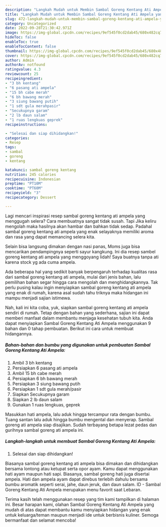 ```yaml
---
description: "Langkah Mudah untuk Membin Sambal Goreng Kentang Ati Ampela yang Enak Banget"
title: "Langkah Mudah untuk Membin Sambal Goreng Kentang Ati Ampela yang Enak Banget"
slug: 472-langkah-mudah-untuk-membin-sambal-goreng-kentang-ati-ampela-yang-enak-banget
category: Uncategorized
date: 2022-09-28T21:30:42.971Z
image: https://img-global.cpcdn.com/recipes/9ef545f0cd2dab45/680x482cq70/sambal-goreng-kentang-ati-ampela-foto-resep-utama.jpg
hideToc: false
enableToc: true
enableTocContent: false
thumbnail: https://img-global.cpcdn.com/recipes/9ef545f0cd2dab45/680x482cq70/sambal-goreng-kentang-ati-ampela-foto-resep-utama.jpg
cover: https://img-global.cpcdn.com/recipes/9ef545f0cd2dab45/680x482cq70/sambal-goreng-kentang-ati-ampela-foto-resep-utama.jpg
author: Admin
authorAv: notfound
ratingvalue: 4.3
reviewcount: 25
recipeingredient:
- "3 bh kentang"
- "6 pasang ati ampela"
- "15 bh cabe merah"
- "6 bh bawang merah"
- "3 siung bawang putih"
- "1 sdt gula merahpasir"
- "Secukupnya garam"
- "2 lb daun salam"
- "1 ruas lengkuas geprek"
recipeinstructions:

- "Selesai dan siap dihidangkan!"
categories:
- Resep
tags:
- sambal
- goreng
- kentang

katakunci: sambal goreng kentang 
nutrition: 245 calories
recipecuisine: Indonesian
preptime: "PT10M"
cooktime: "PT60M"
recipeyield: "3"
recipecategory: Dessert

---
```



Lagi mencari inspirasi resep sambal goreng kentang ati ampela yang menggugah selera? Cara membuatnya sangat tidak susah. Tapi Jika keliru mengolah maka hasilnya akan hambar dan bahkan tidak sedap. Padahal sambal goreng kentang ati ampela yang enak selayaknya memiliki aroma dan rasa yang dapat memancing selera kita.


Selain bisa langsung dimakan dengan nasi panas, Moms juga bisa mencarikan pendampingnya seperti sayur kangkung. Ini dia resep sambel goreng kentang ati ampela yang menggoyang lidah! Saya buatnya tanpa ati karena stock yg ada cuma ampela.

Ada beberapa hal yang sedikit banyak berpengaruh terhadap kualitas rasa dari sambal goreng kentang ati ampela, mulai dari jenis bahan, lalu pemilihan bahan segar hingga cara mengolah dan menghidangkannya. Tak perlu pusing kalau ingin menyiapkan sambal goreng kentang ati ampela yang enak di rumah, karena asal sudah tahu triknya maka hidangan ini mampu menjadi sajian istimewa.


Nah, kali ini kita coba, yuk, siapkan sambal goreng kentang ati ampela sendiri di rumah. Tetap dengan bahan yang sederhana, sajian ini dapat memberi manfaat dalam membantu menjaga kesehatan tubuh kita. Anda dapat menyiapkan Sambal Goreng Kentang Ati Ampela menggunakan 9 bahan dan 0 tahap pembuatan. Berikut ini cara untuk membuat hidangannya.

<!--inarticleads1-->

##### Bahan-bahan dan bumbu yang digunakan untuk pembuatan Sambal Goreng Kentang Ati Ampela:

1. Ambil 3 bh kentang
1. Persiapkan 6 pasang ati ampela
1. Ambil 15 bh cabe merah
1. Persiapkan 6 bh bawang merah
1. Persiapkan 3 siung bawang putih
1. Persiapkan 1 sdt gula merah/pasir
1. Siapkan Secukupnya garam
1. Siapkan 2 lb daun salam
1. Gunakan 1 ruas lengkuas, geprek


Masukkan hati ampela, lalu aduk hingga tercampur rata dengan bumbu. Tuang santan lalu aduk hingga bumbu mengental dan menyerap. Sambal goreng ati ampela siap disajikan. Sudah terbayang betapa lezat pedas dan gurihnya sambal goreng ati ampela ini. 

<!--inarticleads2-->

##### Langkah-langkah untuk membuat Sambal Goreng Kentang Ati Ampela:


1. Selesai dan siap dihidangkan!

Biasanya sambal goreng kentang ati ampela bisa dimakan dan dihidangkan bersama lontong atau ketupat serta opor ayam. Kamu dapat menggunakan hati ayam maupun hati sapi. Biasanya, sambal goreng hati juga disertai ampela. Hati dan ampela ayam dapat direbus terlebih dahulu bersama bumbu aromatik seperti serai, jahe, daun jeruk, dan daun salam. ID - Sambal Goreng Kentang Ati Ampela merupakan menu favorit saat Lebaran. 

Terima kasih telah menggunakan resep yang tim kami tampilkan di halaman ini. Besar harapan kami, olahan Sambal Goreng Kentang Ati Ampela yang mudah di atas dapat membantu kamu menyiapkan hidangan yang enak untuk keluarga/teman maupun menjadi ide untuk berbisnis kuliner. Semoga bermanfaat dan selamat mencoba!
